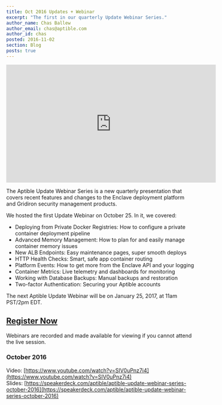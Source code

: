 ```yaml
---
title: Oct 2016 Updates + Webinar
excerpt: "The first in our quarterly Update Webinar Series."
author_name: Chas Ballew
author_email: chas@aptible.com
author_id: chas
posted: 2016-11-02
section: Blog
posts: true
---
```

<iframe width="560" height="315" src="https://www.youtube.com/embed/SIV0uPnz7i4" frameborder="0" allowfullscreen></iframe><br>

The Aptible Update Webinar Series is a new quarterly presentation that covers recent features and changes to the Enclave deployment platform and Gridiron security management products.

We hosted the first Update Webinar on October 25. In it, we covered:

- Deploying from Private Docker Registries: How to configure a private container deployment pipeline
- Advanced Memory Management: How to plan for and easily manage container memory issues
- New ALB Endpoints: Easy maintenance pages, super smooth deploys
- HTTP Health Checks: Smart, safe app container routing
- Platform Events: How to get more from the Enclave API and your logging
- Container Metrics: Live telemetry and dashboards for monitoring
- Working with Database Backups: Manual backups and restoration
- Two-factor Authentication: Securing your Aptible accounts

The next Aptible Update Webinar will be on January 25, 2017, at 11am PST/2pm EDT. 

## [Register Now](https://zoom.us/webinar/register/cde2cee845c81853d746f627e8486654)

Webinars are recorded and made available for viewing if you cannot attend the live session.

### October 2016
Video: [https://www.youtube.com/watch?v=SIV0uPnz7i4](https://www.youtube.com/watch?v=SIV0uPnz7i4)  
Slides: [https://speakerdeck.com/aptible/aptible-update-webinar-series-october-2016](https://speakerdeck.com/aptible/aptible-update-webinar-series-october-2016)
